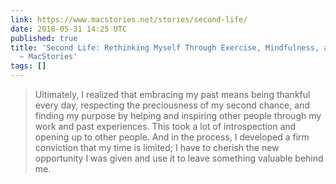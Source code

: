 ```yaml
---
link: https://www.macstories.net/stories/second-life/
date: 2018-05-31 14:25 UTC
published: true
title: 'Second Life: Rethinking Myself Through Exercise, Mindfulness, and Gratitude
  – MacStories'
tags: []
---
```


> Ultimately, I realized that embracing my past means being thankful every day, respecting the preciousness of my second chance, and finding my purpose by helping and inspiring other people through my work and past experiences. This took a lot of introspection and opening up to other people. And in the process, I developed a firm conviction that my time is limited; I have to cherish the new opportunity I was given and use it to leave something valuable behind me.
